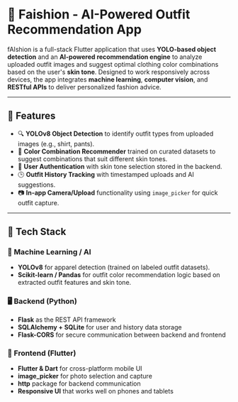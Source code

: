 # 👗 Faishion - AI-Powered Outfit Recommendation App

fAIshion is a full-stack Flutter application that uses **YOLO-based object detection** and an **AI-powered recommendation engine** to analyze uploaded outfit images and suggest optimal clothing color combinations based on the user's **skin tone**. Designed to work responsively across devices, the app integrates **machine learning**, **computer vision**, and **RESTful APIs** to deliver personalized fashion advice.

---

## 🚀 Features

- 🔍 **YOLOv8 Object Detection** to identify outfit types from uploaded images (e.g., shirt, pants).
- 🎨 **Color Combination Recommender** trained on curated datasets to suggest combinations that suit different skin tones.
- 👤 **User Authentication** with skin tone selection stored in the backend.
- 🕒 **Outfit History Tracking** with timestamped uploads and AI suggestions.
- 📷 **In-app Camera/Upload** functionality using `image_picker` for quick outfit capture.

---

## 🧠 Tech Stack

### 🧠 Machine Learning / AI
- **YOLOv8** for apparel detection (trained on labeled outfit datasets).
- **Scikit-learn / Pandas** for outfit color recommendation logic based on extracted outfit features and skin tone.

### 🖥️ Backend (Python)
- **Flask** as the REST API framework
- **SQLAlchemy + SQLite** for user and history data storage
- **Flask-CORS** for secure communication between backend and frontend

### 📱 Frontend (Flutter)
- **Flutter & Dart** for cross-platform mobile UI
- **image_picker** for photo selection and capture
- **http** package for backend communication
- **Responsive UI** that works well on phones and tablets

